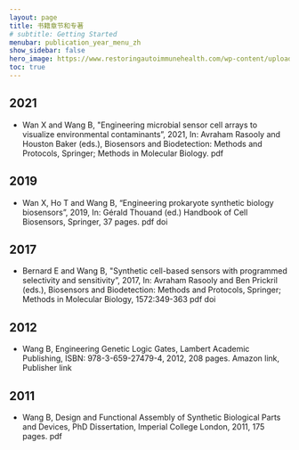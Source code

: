 ```yaml
---
layout: page
title: 书籍章节和专著
# subtitle: Getting Started
menubar: publication_year_menu_zh
show_sidebar: false
hero_image: https://www.restoringautoimmunehealth.com/wp-content/uploads/2019/01/DNA-image-1080x640.jpg
toc: true
---
```


## 2021
* Wan X and Wang B, "Engineering microbial sensor cell arrays to visualize environmental contaminants”, 2021, In: Avraham Rasooly and Houston Baker (eds.), Biosensors and Biodetection: Methods and Protocols, Springer; Methods in Molecular Biology.  pdf

## 2019
* Wan X, Ho T and Wang B, “Engineering prokaryote synthetic biology biosensors”, 2019, In: Gérald Thouand (ed.) Handbook of Cell Biosensors, Springer, 37 pages.  pdf  doi

## 2017
* Bernard E and Wang B, "Synthetic cell-based sensors with programmed selectivity and sensitivity”, 2017, In: Avraham Rasooly and Ben Prickril (eds.), Biosensors and Biodetection: Methods and Protocols, Springer; Methods in Molecular Biology, 1572:349-363  pdf  doi

## 2012
* Wang B, Engineering Genetic Logic Gates, Lambert Academic Publishing, ISBN: 978-3-659-27479-4, 2012, 208 pages. Amazon link,  Publisher link 

## 2011
* Wang B, Design and Functional Assembly of Synthetic Biological Parts and Devices, PhD Dissertation, Imperial College London, 2011, 175 pages. pdf